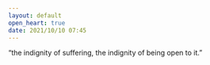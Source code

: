 ```yaml
---
layout: default
open_heart: true
date: 2021/10/10 07:45
---
```


“the indignity of suffering, the indignity of being open to it.”
